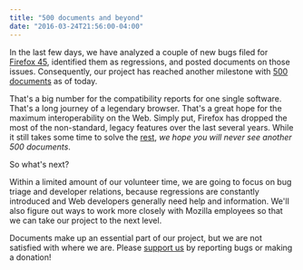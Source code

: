 ```yaml
---
title: "500 documents and beyond"
date: "2016-03-24T21:56:00-04:00"
---
```

In the last few days, we have analyzed a couple of new bugs filed for [Firefox 45](https://www.fxsitecompat.com/en-CA/versions/45/), identified them as regressions, and posted documents on those issues. Consequently, our project has reached another milestone with [500 documents](https://www.fxsitecompat.com/en-CA/docs/) as of today.

That's a big number for the compatibility reports for one single software. That's a long journey of a legendary browser. That's a great hope for the maximum interoperability on the Web. Simply put, Firefox has dropped the most of the non-standard, legacy features over the last several years. While it still takes some time to solve the [rest](https://www.fxsitecompat.com/en-CA/versions/future/), *we hope you will never see another 500 documents*.

So what's next?

Within a limited amount of our volunteer time, we are going to focus on bug triage and developer relations, because regressions are constantly introduced and Web developers generally need help and information. We'll also figure out ways to work more closely with Mozilla employees so that we can take our project to the next level. 

Documents make up an essential part of our project, but we are not satisfied with where we are. Please [support us](https://www.fxsitecompat.com/en-CA/contribute/) by reporting bugs or making a donation!
